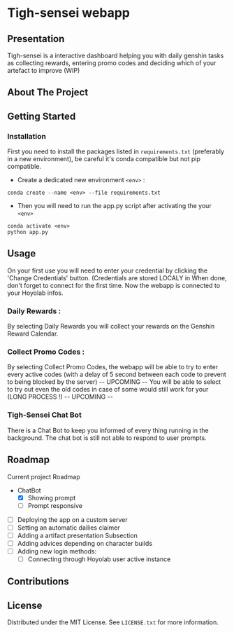 # Tigh-sensei webapp

## Presentation

Tigh-sensei is a interactive dashboard helping you with daily genshin tasks as collecting rewards, entering promo codes and deciding which of your artefact to improve (WIP)

## About The Project


## Getting Started

### Installation

First you need to install the packages listed in `requirements.txt` (preferably in a new environment), be careful it's conda compatible but not pip compatible.
- Create a dedicated new environment `<env>` :
```conda
conda create --name <env> --file requirements.txt
```
- Then you will need to run the app.py script after activating the your `<env>`
```conda
conda activate <env>
python app.py
```

## Usage

On your first use you will need to enter your credential by clicking the 'Change Credentials' button.
(Credentials are stored LOCALY in When done, don't forget to connect for the first time.
Now the webapp is connected to your Hoyolab infos.
### Daily Rewards :

By selecting Daily Rewards you will collect your rewards on the Genshin Reward Calendar.

### Collect Promo Codes :

By selecting Collect Promo Codes, the webapp will be able to try to enter every active codes (with a delay of 5 second between each code to prevent to being blocked by the server)
-- UPCOMING -- 
You will be able to select to try out even the old codes in case of some would still work for your (LONG PROCESS !)
-- UPCOMING --
### Tigh-Sensei Chat Bot

There is a Chat Bot to keep you informed of every thing running in the background. The chat bot is still not able to respond to user prompts.

## Roadmap

Current project Roadmap
- ChatBot
	- [x] Showing prompt
 	- [ ] Prompt responsive 	
- [ ] Deploying the app on a custom server
- [ ] Setting an automatic dailies claimer
- [ ] Adding a artifact presentation Subsection
- [ ] Adding advices depending on character builds
- [ ] Adding new login methods:
	- [ ] Connecting through Hoyolab user active instance

## Contributions

## License

Distributed under the MIT License. See `LICENSE.txt` for more information.



 
